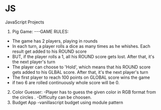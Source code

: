 # JS
JavaScript Projects
1. Pig Game:
  ---GAME RULES:
  - The game has 2 players, playing in rounds
  - In each turn, a player rolls a dice as many times as he whishes. Each result get added to his ROUND score
  - BUT, if the player rolls a 1, all his ROUND score gets lost. After that, it's the next player's turn
  - The player can choose to 'Hold', which means that his ROUND score gets added to his GLBAL score. After that, 
      it's the next player's turn
  - The first player to reach 100 points on GLOBAL score wins the game
  - if two 6 are rolled continuously whole score will be 0.
  
  
2. Color Guesser:
     -Player has to guess the given color in RGB format from the circles .
     -Difficulty can be choosen.
3. Budget App
        -vanillascript budget using module pattern
